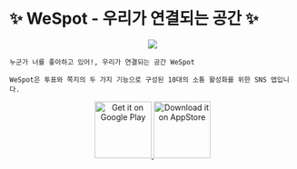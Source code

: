 # ✨ WeSpot - 우리가 연결되는 공간 ✨

<p align="center"><img src="https://github.com/user-attachments/assets/32db7a1c-1f05-472f-94f7-15fc02e55d94"></p>

```
누군가 너를 좋아하고 있어!, 우리가 연결되는 공간 WeSpot

WeSpot은 투표와 쪽지의 두 가지 기능으로 구성된 10대의 소통 활성화를 위한 SNS 앱입니다.
```

<p align="center">
  <a href="https://play.google.com/store/apps/details?id=com.bff.wespot.real">
    <img height="100px" alt="Get it on Google Play" src="https://play.google.com/intl/en_us/badges/static/images/badges/en_badge_web_generic.png"/>
    <img height="100px" alt="Download it on AppStore" src="https://github.com/user-attachments/assets/21c20182-4916-4024-bc39-429262a79c6a"/>
  </a>
</p>
